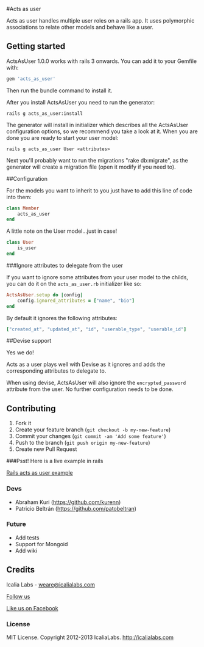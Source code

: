 #Acts as user

Acts as user handles multiple user roles on a rails app. It uses polymorphic associations to relate other models and behave like a user.


## Getting started

ActsAsUser 1.0.0 works with rails 3 onwards. You can add it to your Gemfile with:

```ruby
gem 'acts_as_user'
```

Then run the bundle command to install it.

After you install ActsAsUser you need to run the generator:

```console
rails g acts_as_user:install
```

The generator will install in initializer which describes all the ActsAsUser configuration options, so we recommend you take a look at it. When you are done you are ready to start your user model:

```console
rails g acts_as_user User <attributes>
```

Next you'll probably want to run the migrations "rake db:migrate", as the generator will create a migration file (open it modify if you need to).

##Configuration

For the models you want to inherit to you just have to add this line of code into them:

```ruby
class Member
	acts_as_user
end
```

A little note on the User model...just in case!

```ruby
class User
	is_user
end
```

###Ignore attributes to delegate from the user

If you want to ignore some attributes from your user model to the childs, you can do it on the ```acts_as_user.rb``` initializer like so:

```ruby
ActsAsUser.setup do |config|
	config.ignored_attributes = ["name", "bio"]
end
```

By default it ignores the following attributes:

```ruby
["created_at", "updated_at", "id", "userable_type", "userable_id"]
```


##Devise support

Yes we do!

Acts as a user plays well with Devise as it ignores and adds the corresponding attributes to delegate to.

When using devise, ActsAsUser will also ignore the ```encrypted_password``` attribute from the user. No further configuration needs to be done.

## Contributing

1. Fork it
2. Create your feature branch (`git checkout -b my-new-feature`)
3. Commit your changes (`git commit -am 'Add some feature'`)
4. Push to the branch (`git push origin my-new-feature`)
5. Create new Pull Request


###Psst! Here is a live example in rails

[Rails acts as user example](https://github.com/IcaliaLabs/acts_as_user_example)

### Devs

* Abraham Kuri (https://github.com/kurenn)
* Patricio Beltrán (https://github.com/patobeltran)

### Future

* Add tests
* Support for Mongoid
* Add wiki


## Credits
Icalia Labs - weare@icalialabs.com

[Follow us](http://twitter.com/icalialabs "Follow us")


[Like us on Facebook](https://www.facebook.com/icalialab "Like us on Facebook")


### License

MIT License. Copyright 2012-2013 IcaliaLabs. http://icalialabs.com
